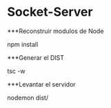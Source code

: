 # Socket-Server

***Reconstruir modulos de Node

npm install

***Generar el DIST

tsc -w

***Levantar el servidor

nodemon dist/
